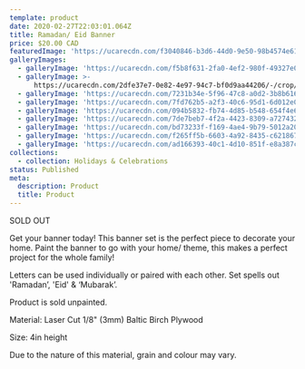 ```yaml
---
template: product
date: 2020-02-27T22:03:01.064Z
title: Ramadan/ Eid Banner
price: $20.00 CAD
featuredImage: 'https://ucarecdn.com/f3040846-b3d6-44d0-9e50-98b4574e618a/-/preview/'
galleryImages:
  - galleryImage: 'https://ucarecdn.com/f5b8f631-2fa0-4ef2-980f-49327e020cf3/'
  - galleryImage: >-
      https://ucarecdn.com/2dfe37e7-0e82-4e97-94c7-bf0d9aa44206/-/crop/1164x1416/36,0/-/preview/
  - galleryImage: 'https://ucarecdn.com/7231b34e-5f96-47c8-a0d2-3b8b616ad437/'
  - galleryImage: 'https://ucarecdn.com/7fd762b5-a2f3-40c6-95d1-6d012e076d7f/'
  - galleryImage: 'https://ucarecdn.com/094b5832-fb74-4d85-b548-654f4e68f6f8/'
  - galleryImage: 'https://ucarecdn.com/7de7beb7-4f2a-4423-8309-a7274328c5c4/'
  - galleryImage: 'https://ucarecdn.com/bd73233f-f169-4ae4-9b79-5012a205a8ad/'
  - galleryImage: 'https://ucarecdn.com/f265ff5b-6603-4a92-8435-c621867bd9c0/'
  - galleryImage: 'https://ucarecdn.com/ad166393-40c1-4d10-851f-e8a387cd32c8/'
collections:
  - collection: Holidays & Celebrations
status: Published
meta:
  description: Product
  title: Product
---
```

SOLD OUT

Get your banner today! This banner set is the perfect piece to decorate your home. Paint the banner to go with your home/ theme, this makes a perfect project for the whole family!

Letters can be used individually or paired with each other. Set spells out 'Ramadan’, 'Eid' & ‘Mubarak’.

Product is sold unpainted.

Material: Laser Cut 1/8" (3mm) Baltic Birch Plywood

Size: 4in height 

Due to the nature of this material, grain and colour may vary.
